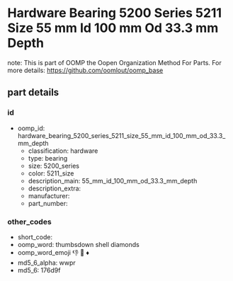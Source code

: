 # Hardware Bearing 5200 Series 5211 Size 55 mm Id 100 mm Od 33.3 mm Depth  

note: This is part of OOMP the Oopen Organization Method For Parts. For more details: https://github.com/oomlout/oomp_base

##  part details





### id
* oomp_id: hardware_bearing_5200_series_5211_size_55_mm_id_100_mm_od_33.3_mm_depth
  * classification: hardware
  * type: bearing
  * size: 5200_series
  * color: 5211_size
  * description_main: 55_mm_id_100_mm_od_33.3_mm_depth
  * description_extra: 
  * manufacturer: 
  * part_number: 

### other_codes
* short_code: 
* oomp_word: thumbsdown shell diamonds
* oomp_word_emoji :thumbsdown: :shell: :diamonds:
* md5_6_alpha: wwpr
* md5_6: 176d9f